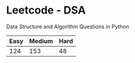 # Leetcode - DSA

Data Structure and Algorithm Questions in Python

| Easy   |  Medium  | Hard |
|--------|----------|------|
|   124  |    153   |  48  |
